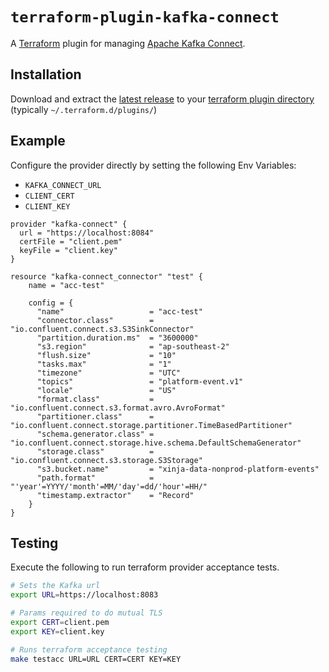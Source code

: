 # `terraform-plugin-kafka-connect`

A [Terraform][1] plugin for managing [Apache Kafka Connect][2].

## Installation

Download and extract the [latest
release](https://github.com/razbomi/terraform-provider-kafka-connect/releases/latest) to
your [terraform plugin directory][third-party-plugins] (typically `~/.terraform.d/plugins/`)

## Example

Configure the provider directly by setting the following Env Variables:
*  `KAFKA_CONNECT_URL` 
*  `CLIENT_CERT` 
*  `CLIENT_KEY`
```hcl
provider "kafka-connect" {
  url = "https://localhost:8084"
  certFile = "client.pem"
  keyFile = "client.key"
}

resource "kafka-connect_connector" "test" {
	name = "acc-test"
	
	config = {
	  "name"                   = "acc-test"
	  "connector.class"        = "io.confluent.connect.s3.S3SinkConnector"
	  "partition.duration.ms"  = "3600000"
	  "s3.region"              = "ap-southeast-2"
	  "flush.size"             = "10"
	  "tasks.max"              = "1"
	  "timezone"               = "UTC"
	  "topics"                 = "platform-event.v1"
	  "locale"                 = "US"
	  "format.class"           = "io.confluent.connect.s3.format.avro.AvroFormat"
	  "partitioner.class"      = "io.confluent.connect.storage.partitioner.TimeBasedPartitioner"
	  "schema.generator.class" = "io.confluent.connect.storage.hive.schema.DefaultSchemaGenerator"
	  "storage.class"          = "io.confluent.connect.s3.storage.S3Storage"
	  "s3.bucket.name"         = "xinja-data-nonprod-platform-events"
	  "path.format"            = "'year'=YYYY/'month'=MM/'day'=dd/'hour'=HH/"
	  "timestamp.extractor"    = "Record"
	}
}
```

## Testing

Execute the following to run terraform provider acceptance tests.
```sh
# Sets the Kafka url
export URL=https://localhost:8083

# Params required to do mutual TLS
export CERT=client.pem
export KEY=client.key

# Runs terraform acceptance testing
make testacc URL=URL CERT=CERT KEY=KEY
```
[1]: https://www.terraform.io
[2]: https://kafka.apache.org/documentation/#connect
[third-party-plugins]: https://www.terraform.io/docs/configuration/providers.html#third-party-plugins
